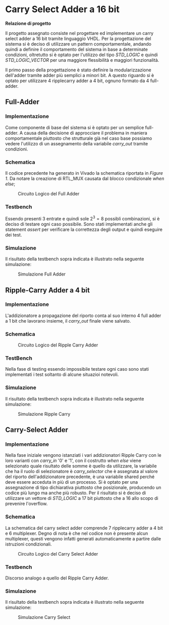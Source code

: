 # Carry Select Adder a 16 bit

**Relazione di progetto**

Il progetto assegnato consiste nel progettare ed implementare un carry
select adder a 16 bit tramite linguaggio VHDL. Per la progettazione del
sistema si è deciso di utilizzare un pattern comportamentale, andando
quindi a definire il comportamento del sistema in base a determinate
condizioni, oltretutto si è optato per l'utilizzo del tipo *STD_LOGIC* e
quindi *STD_LOGIC_VECTOR* per una maggiore flessibilità e maggiori
funzionalità.

Il primo passo della progettazione è stato definire la modularizzazione
dell'adder tramite adder più semplici a minori bit. A questo riguardo si
è optato per utilizzare 4 ripplecarry adder a 4 bit, ognuno formato da 4
full-adder.

## Full-Adder

### Implementazione

Come componente di base del sistema si è optato per un semplice
full-adder. A causa della decisione di approcciare il problema in
maniera comportamentale piuttosto che strutturale già nel caso base
possiamo vedere l'utilizzo di un assegnamento della variabile
*carry_out* tramite condizioni.

### Schematica

Il codice precedente ha generato in Vivado la schematica riportata in
*Figure 1*. Da notare la creazione di RTL_MUX causata dal blocco
condizionale *when else*;

<figure id="fig:logic_circuit_fulladder">
<span class="image placeholder" data-original-image-src="https://github.com/Zi0LEO/elettronica_digitale/images/fulladder.png"
data-original-image-title="" width="15cm"></span>
<figcaption>Circuito Logico del Full Adder</figcaption>
</figure>

### Testbench

Essendo presenti 3 entrate e quindi sole $2^3=8$ possibli combinazioni,
si è deciso di testare ogni caso possibile. Sono stati implementati
anche gli statement *assert* per verificare la correttezza degli output
e quindi eseguire dei test.

### Simulazione

Il risultato della testbench sopra indicata è illustrato nella seguente
simulazione:

<figure id="fig:simulation_full adder">
<span class="image placeholder"
data-original-image-src="https://github.com/Zi0LEO/elettronica_digitale/images/fulladder_sim.png" data-original-image-title=""
width="16cm"></span>
<figcaption>Simulazione Full Adder</figcaption>
</figure>

## Ripple-Carry Adder a 4 bit

### Implementazione

L'addizionatore a propagazione del riporto conta al suo interno 4 full
adder a 1 bit che lavorano insieme, il *carry_out* finale viene salvato.

### Schematica

<figure id="fig:logic_circuit_ripplecarry">
<span class="image placeholder"
data-original-image-src="https://github.com/Zi0LEO/elettronica_digitale/images/ripplecarry.png" data-original-image-title=""
width="15cm"></span>
<figcaption>Circuito Logico del Ripple Carry Adder</figcaption>
</figure>

### TestBench

Nella fase di testing essendo impossibile testare ogni caso sono stati
implementati i test soltanto di alcune situazioi notevoli.


### Simulazione

Il risultato della testbench sopra indicata è illustrato nella seguente
simulazione:

<figure id="fig:simulation_ripple_carry">
<span class="image placeholder"
data-original-image-src="https://github.com/Zi0LEO/elettronica_digitale/images/ripple_carry_sim.png"
data-original-image-title="" width="16cm"></span>
<figcaption>Simulazione Ripple Carry</figcaption>
</figure>

## Carry-Select Adder

### Implementazione

Nella fase iniziale vengono istanziati i vari addizionatori Ripple Carry
con le loro varianti con *carry_in* '0' e '1', con il costrutto *when
else* viene selezionato quale risultato delle somme è quello da
utilizzare, la variabile che ha il ruolo di selezionatore è
*carry_selector* che è assegnata al valore del riporto
dell'addizionatore precedente, è una variabile shared perché deve essere
acceduta in più di un processo. Si è optato per una assegnazione di tipo
dichiarativa piuttosto che posizionale, producendo un codice più lungo
ma anche più robusto. Per il risultato si è deciso di utilizzare un
vettore di *STD_LOGIC* a 17 bit piuttosto che a 16 allo scopo di
prevenire l'overflow.

### Schematica

La schematica del carry select adder comprende 7 ripplecarry adder a 4
bit e 6 multiplexer. Degno di nota è che nel codice non è presente alcun
multiplexer, questi vengono infatti generati automaticamente a partire
dalle istruzioni condizionali.

<figure id="fig:logic_circuit_carry_select_adder">
<span class="image placeholder"
data-original-image-src="https://github.com/Zi0LEO/elettronica_digitale/images/carry_select_schematics.png"
data-original-image-title="" width="15cm"></span>
<figcaption>Circuito Logico del Carry Select Adder</figcaption>
</figure>

### Testbench

Discorso analogo a quello del Ripple Carry Adder.

### Simulazione

Il risultato della testbench sopra indicata è illustrato nella seguente
simulazione:

<figure id="fig:simulation_carryselect">
<span class="image placeholder"
data-original-image-src="https://github.com/Zi0LEO/elettronica_digitale/images/carry_select_sim.png"
data-original-image-title="" width="16cm"></span>
<figcaption>Simulazione Carry Select</figcaption>
</figure>
